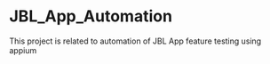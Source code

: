 # JBL_App_Automation
This project is related to automation of JBL App feature testing using appium 

